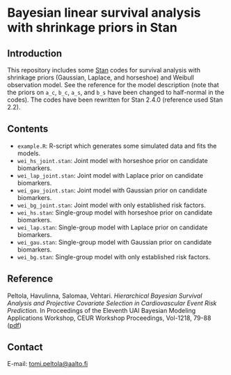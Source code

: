 Bayesian linear survival analysis with shrinkage priors in Stan
===============================================================

Introduction
------------

This repository includes some [Stan][] codes for survival analysis with shrinkage priors (Gaussian, Laplace, and horseshoe) and Weibull observation model. See the reference for the model description (note that the priors on `a_c`, `b_c`, `a_s`, and `b_s` have been changed to half-normal in the codes). The codes have been rewritten for Stan 2.4.0 (reference used Stan 2.2).

  [Stan]: http://mc-stan.org/

Contents
--------

 * `example.R`: R-script which generates some simulated data and fits the models.
 * `wei_hs_joint.stan`: Joint model with horseshoe prior on candidate biomarkers.
 * `wei_lap_joint.stan`: Joint model with Laplace prior on candidate biomarkers.
 * `wei_gau_joint.stan`: Joint model with Gaussian prior on candidate biomarkers.
 * `wei_bg_joint.stan`: Joint model with only established risk factors.
 * `wei_hs.stan`: Single-group model with horseshoe prior on candidate biomarkers.
 * `wei_lap.stan`: Single-group model with Laplace prior on candidate biomarkers.
 * `wei_gau.stan`: Single-group model with Gaussian prior on candidate biomarkers.
 * `wei_bg.stan`: Single-group model with only established risk factors.

Reference
---------

Peltola, Havulinna, Salomaa, Vehtari. _Hierarchical Bayesian Survival Analysis and Projective Covariate Selection in Cardiovascular Event Risk Prediction._ In Proceedings of the Eleventh UAI Bayesian Modeling Applications Workshop, CEUR Workshop Proceedings, Vol-1218, 79-88 ([pdf][])

  [pdf]: http://ceur-ws.org/Vol-1218/bmaw2014_paper_8.pdf

Contact
-------

E-mail: tomi.peltola@aalto.fi
